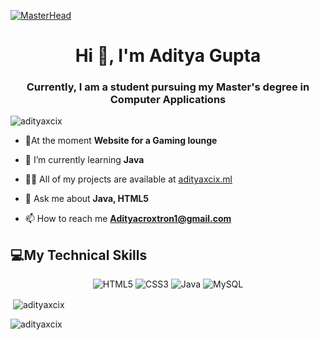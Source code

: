 [![MasterHead](https://holopin.me/adityaxcix)](https://holopin.io/@adityaxcix)
<h1 align="center">Hi 👋, I'm Aditya Gupta</h1>
<h3 align="center">Currently, I am a student pursuing my Master's degree in Computer Applications</h3>

<p align="left"> <img src="https://komarev.com/ghpvc/?username=adityaxcix&label=Profile%20views&color=0e75b6&style=flat" alt="adityaxcix" /> </p>

- 🔭At the moment **Website for a Gaming lounge**

- 🌱 I’m currently learning **Java**

- 👨‍💻 All of my projects are available at [adityaxcix.ml](adityaxcix.ml)

- 💬 Ask me about **Java, HTML5**

- 📫 How to reach me **Adityacroxtron1@gmail.com**


## 💻My Technical Skills

<p align="center">
    
 <img alt="HTML5" src="https://img.shields.io/badge/html5-%23E34F26.svg?&style=for-the-badge&logo=html5&logoColor=white" />
 <img alt="CSS3" src="https://img.shields.io/badge/css3-%231572B6.svg?&style=for-the-badge&logo=css3&logoColor=white" />
 <img alt="Java" src="https://img.shields.io/badge/java-%23ED8B00.svg?&style=for-the-badge&logo=java&logoColor=white" />
 <img alt="MySQL" src="https://img.shields.io/badge/MySQL-00000F?style=for-the-badge&logo=mysql&logoColor=white" />

<!--  <img alt="VS Code" src="https://img.shields.io/badge/Visual_Studio_Code-0078D4?style=for-the-badge&logo=visual%20studio%20code&logoColor=white" /> -->
 
 </p>
 

<p>&nbsp;<img align="center" src="https://github-readme-stats.vercel.app/api?username=adityaxcix&show_icons=true&locale=en&theme=react" alt="adityaxcix" /></p>

<p><img align="center" src="https://github-readme-streak-stats.herokuapp.com/?user=adityaxcix&theme=react" alt="adityaxcix" /></p>
